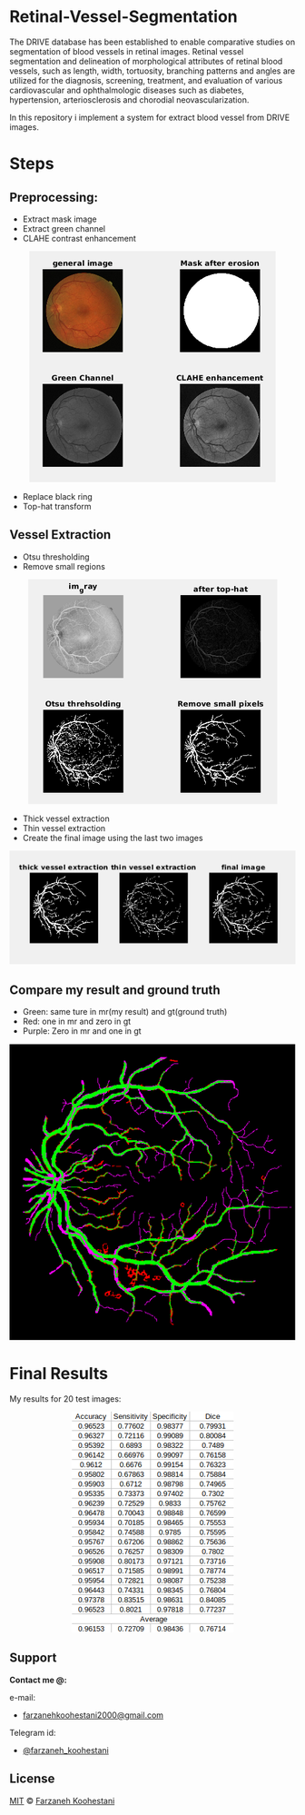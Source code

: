 # Retinal-Vessel-Segmentation

The DRIVE database has been established to enable comparative studies on segmentation of blood vessels in retinal images. Retinal vessel segmentation and delineation of morphological attributes of retinal blood vessels, such as length, width, tortuosity, branching patterns and angles are utilized for the diagnosis, screening, treatment, and evaluation of various cardiovascular and ophthalmologic diseases such as diabetes, hypertension, arteriosclerosis and chorodial neovascularization.

In this repository i implement a system for extract blood vessel from DRIVE images.

# Steps

## Preprocessing:
* Extract mask image
* Extract green channel
* CLAHE contrast enhancement  
<p align=center>
<img src="https://github.com/farkoo/Retinal-Vessel-Segmentation/blob/master/figure1.png">
</p>

* Replace black ring
* Top-hat transform

## Vessel Extraction
* Otsu thresholding
* Remove small regions
<p align=center>
<img src="https://github.com/farkoo/Retinal-Vessel-Segmentation/blob/master/Figure2.png">
</p>

* Thick vessel extraction
* Thin vessel extraction
* Create the final image using the last two images
<p align=center>
<img src="https://github.com/farkoo/Retinal-Vessel-Segmentation/blob/master/Figure3.png">
</p>

## Compare my result and ground truth
* Green: same ture in mr(my result) and gt(ground truth) 
* Red: one in mr and zero in gt
* Purple: Zero in mr and one in gt
<p align=center>
<img src="https://github.com/farkoo/Retinal-Vessel-Segmentation/blob/master/Figure4.png">
</p>

# Final Results
My results for 20 test images:
<p align=center>
<img src="https://github.com/farkoo/Retinal-Vessel-Segmentation/blob/master/Figure5.png">
</p>

## Support

**Contact me @:**

e-mail:

* farzanehkoohestani2000@gmail.com

Telegram id:

* [@farzaneh_koohestani](https://t.me/farzaneh_koohestani)

## License
[MIT](https://github.com/fark00/Retinal-Vessel-Segmentation/blob/master/LICENSE)
&#0169; 
[Farzaneh Koohestani](https://github.com/farkoo)
